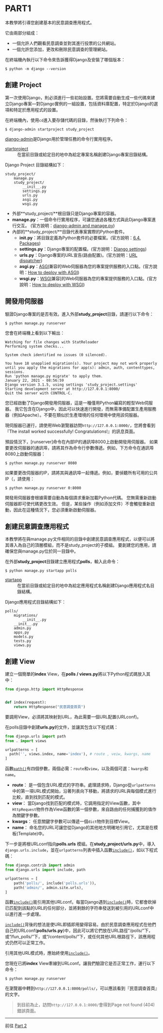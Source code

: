 PART1
=====

本教學將引導您創建基本的民意調查應用程式。

它由兩部分組成：
- 一個允許人們觀看民意調查並對其進行投票的公共網站。
- 一個允許您添加，更改和刪除民意調查的管理網站。

在終端機內執行以下命令來告訴獲得Django及安裝了哪個版本：
```
$ python -m django --version
```

## 創建 Project
第一次使用Django，則必須進行一些初始設置。您將需要自動生成一些代碼來建立Django專案—對Django實例的一組設置，包括資料庫配置，特定於Django的選項和特定於應用程式的設置。

在終端機內，使用`cd`進入要存儲代碼的目錄，然後執行下列命令：
```
$ django-admin startproject study_project
```

 [django-admin]是Django用於管理任務的命令行實用程序。

<dl>
  <dt><a href="https://docs.djangoproject.com/en/3.1/ref/django-admin/#startproject">startproject</a></dt>
  <dd>在當前目錄或給定目的地中為給定專案名稱創建Django專案目錄結構。
  </dd>
</dl>

Django Project 目錄結構如下：
```
study_project/
    manage.py
    study_project/
        __init__.py
        settings.py
        urls.py
        asgi.py
        wsgi.py
```

- 外部**study_project/**根目錄只是Django專案的容器。
- **manage.py**：一個命令行實用程序，可讓您通過各種方式與此Django專案進行交互。 (官方說明：[django-admin and manage.py])
- 內部的**study_project/**目錄代表專案實際的Python套件。
  - **__init__.py**：將目錄定義為Python套件的必要檔案。(官方說明：[6.4. Packages])
  -  **settings.py**：Django專案的配置檔。(官方說明：[Django settings])
  -  **urls.py**：Django專案的URL宣告(路由配置)。(官方說明：[URL dispatcher])
  -  **asgi.py**：[ASGI]兼容的Web伺服器為您的專案提供服務的入口點。(官方說明：[How to deploy with ASGI])
  -  **wsgi.py**：[WSGI]兼容[的Web伺服器為您的專案提供服務的入口點。(官方說明：[How to deploy with WSGI])
  
## 開發用伺服器
驗證Django專案的是否有效。進入外部**study_project**目錄，請運行以下命令：
```
$ python manage.py runserver
```

您會在終端機上看到以下輸出：
```
Watching for file changes with StatReloader
Performing system checks...

System check identified no issues (0 silenced).

You have 18 unapplied migration(s). Your project may not work properly until you apply the migrations for app(s): admin, auth, contenttypes, sessions.
Run 'python manage.py migrate' to apply them.
January 22, 2021 - 08:56:59
Django version 3.1.5, using settings 'study_project.settings'
Starting development server at http://127.0.0.1:8000/
Quit the server with CONTROL-C.
```

您已經啟動了Django開發用伺服器，這是一種僅用Python編寫的輕型Web伺服器。 我它包含在Django中，因此可以快速進行開發，而無需準備配置生產用服務器（例如Apache）。不要在類似於生產環境的任何環境中使用該伺服器。 

現伺服器已運行，請使用Web瀏覽器訪問`http://127.0.0.1:8000/`，您將會看到『The install worked successfully! Congratulations!』的訊息頁面。

預設情況下，[runserver]命令在內部IP的通訊埠8000上啟動開發用伺服器。 如果要更改伺服器的通訊埠，請將其作為命令行參數傳遞。例如，下方命令在通訊埠8080上啟動伺服器：
```
$ python manage.py runserver 8080
```

如果要更改伺服器的IP，請將其與通訊埠一起傳遞。例如，要偵聽所有可用的公共IP（，請使用：
```
$ python manage.py runserver 0:8000
```

開發用伺服器會根據需要自動為每個請求重新加載Python代碼。 您無需重新啟動伺服器即可使代碼更改生效。 但是，某些操作（例如添加文件）不會觸發重新啟動，因此在這種情況下，您必須重新啟動伺服器。

## 創建民意調查應用程式
本教學將在與manage.py文件相同的目錄中創建民意調查應用程式，以便可以將其導入為自己的頂層模組，而不是study_project的子模組。 要創建您的應用，請確保您與manage.py位於同一目錄中。

在外部**study_project**目錄建立應用程式**polls**，輸入此命令：
```
$ python manage.py startapp polls
```

<dl>
  <dt><a href="https://docs.djangoproject.com/en/3.1/ref/django-admin/#startapp">startapp</a></dt>
  <dd>在當前目錄或給定目的地中為給定應用程式名稱創建Django應用程式名目錄結構。
  </dd>
</dl>

Django應用程式目錄結構如下：
```
polls/
    migrations/
        __init__.py
    __init__.py
    admin.py
    apps.py
    models.py
    tests.py
    views.py
```

## 創建 View
建立一個簡單的**index** View，在**polls / views.py**將以下Python程式碼放入其中：
```py
from django.http import HttpResponse


def index(request):
    return HttpResponse("民意調查首頁")
```

要調用View，必須將其映射到URL，為此需要一個URL配置(URLconf)。

在polls目錄中創建**urls.py**的文件，並讓其包含以下程式碼：
```py
from django.urls import path
from . import views

urlpatterns = [
  path('', views.index, name='index'), # route , veiw, kwargs, name
]
```

函數[`path()`]有四個參數，兩個必需：`route`和`view`，以及兩個可選：`kwargs`和`name`。
- **route**： 是一個包含URL模式的字符串。處理請求時，Django從`urlpatterns`中的第一項URL模式開始，沿著列表向下移動，將請求的URL與每個模式進行比較，直到找到匹配的模式。
- **view**： 當Django找到匹配的模式時，它調用指定的View函數，其中`HttpRequest`物件作為View函數的第一個參數，來自路由的任何捕獲到的值作為關鍵字參數。
- **kwargs**： 任意關鍵字參數可以傳遞一個`dict`物件到目標View。
- **name**： 命名您的URL可讓您從Django的其他地方明確地引用它，尤其是在模板(Template)中。

下一步是將根URLconf指向**polls.urls** 模組。在**study_project/urls.py**中，導入`django.urls.include`，並在`urlpatterns`列表中插入函數[`include()`]，如以下程式碼：
```py
from django.contrib import admin
from django.urls import include, path

urlpatterns = [
    path('polls/', include('polls.urls')),
    path('admin/', admin.site.urls),
]
```

函數[`include()`]能引用其他URLconf。每當Django遇到[`include()`]時，它都會砍掉已匹配到該點的URL的任何部分，並將剩餘的字符串發送到被引用的URLconf中以進行進一步處理。

[`include()`]背後的想法是使URL即插即用變得容易。由於民意調查應用程式在他們自己的URLconf(**polls/urls.py**)中，因此可以將它們放在URL路徑"/polls/”下，或“/fun_polls/”下，或“/content/polls/”下，或任何其他URL根路徑下，該應用程式仍然可以正常工作。

引用其他URL模式時，應始終使用[`include()`]。

您現在已將**index** View牽線到URLconf。讓我們驗證它是否正常工作，運行以下命令：
```
$ python manage.py runserver
```
在瀏覽器中轉到`http://127.0.0.1:8000/polls/`，可以應該看到『民意調查首頁』的文字。
> 到目前為止，訪問`http://127.0.0.1:8000/`會得到Page not found (404)錯誤頁面。

---

前往 [Part 2](PART2.md)

[django-admin]: https://docs.djangoproject.com/en/3.1/ref/django-admin/
[django-admin and manage.py]: https://docs.djangoproject.com/en/3.1/ref/django-admin/
[6.4. Packages]: https://docs.python.org/3/tutorial/modules.html#tut-packages
[Django settings]: https://docs.djangoproject.com/en/3.1/topics/settings/
[URL dispatcher]: https://docs.djangoproject.com/en/3.1/topics/http/urls/
[ASGI]: https://asgi.readthedocs.io/en/latest/
[How to deploy with ASGI]: https://docs.djangoproject.com/en/3.1/howto/deployment/asgi/
[WSGI]: https://wsgi.readthedocs.io/en/latest/what.html
[How to deploy with WSGI]: https://docs.djangoproject.com/en/3.1/howto/deployment/wsgi/
[`path()`]: https://docs.djangoproject.com/en/3.1/ref/urls/#django.urls.path
[`include()`]: https://docs.djangoproject.com/en/3.1/ref/urls/#django.urls.include